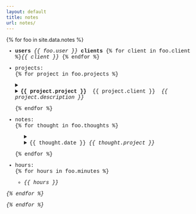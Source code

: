 ```yaml
---
layout: default
title: notes
url: notes/
---
```

{% for foo in site.data.notes %}  
<div style="font-family: courier new">
  
- **users** *{{ foo.user }}* **clients** {% for client in foo.client %}*{{ client }}* {% endfor %}       
  
- projects:   
  {% for project in foo.projects %}  

    <details>     
      <summary>  
        <li>
          <strong>{{ project.project }}</strong>
          &nbsp;{{ project.client }}&nbsp;
          <em>{{ project.description }}</em>
        </li>      
      </summary>   
      <ul>
        {% for todo in project.todo %}  
        <li>° {{ todo }}</li>  
        {% endfor %}     
      </ul>  
    </details>  
  
  {% endfor %}   
  
- notes:      
  {% for thought in foo.thoughts %}  
  
  <ul>
    <details>  
      <summary>  
        <li>{{ thought.date }}&nbsp;<em>{{ thought.project }}</em></li>  
      </summary>
      
      {{ thought.note }}    
      
    </details>    
  </ul>
  
  {% endfor %}    
    
- hours:    
  {% for hours in foo.minutes %}    
  
  <ul>
    <li><em>{{ hours }}<em></li>
  </ul>
      
{% endfor %}   
      
{% endfor %}  
</div>
